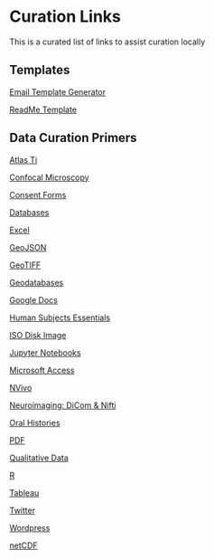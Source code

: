 # Curation Links

This is a curated list of links to assist curation locally

## Templates

[Email Template Generator]()

[ReadMe Template]()

## Data Curation Primers

[Atlas Ti](https://github.com/DataCurationNetwork/data-primers/blob/master/Atlas.ti%20Data%20Curation%20Primer/AtlasTI-data-curation-primer.md)

[Confocal Microscopy](https://github.com/DataCurationNetwork/data-primers/blob/master/Confocal%20Microscopy%20Images%20Data%20Curation%20Primer/confocal-microscopy-images-data-curation-primer.md)

[Consent Forms](https://github.com/DataCurationNetwork/data-primers/blob/master/Consent%20Forms%20Data%20Curation%20Primer/consent-forms-data-curation-primer.md)

[Databases](https://github.com/DataCurationNetwork/data-primers/blob/master/Databases%20Data%20Curation%20Primer/databases-data-curation-primer.md)

[Excel](https://github.com/DataCurationNetwork/data-primers/blob/master/Excel%20Data%20Curation%20Primer/Excel%20Data%20Curation%20Primer.md)

[GeoJSON](https://github.com/DataCurationNetwork/data-primers/blob/master/GeoJSON%20Data%20Curation%20Primer/GeoJSON-data-curation-primer.md)

[GeoTIFF](https://github.com/DataCurationNetwork/data-primers/blob/master/GeoTIFF%20Data%20Curation%20Primer/geotiff-data-curation-primer.md)

[Geodatabases](https://github.com/DataCurationNetwork/data-primers/blob/master/Geodatabase%20Data%20Curation%20Primer/Geodata-Primer.md)

[Google Docs](https://github.com/DataCurationNetwork/data-primers/blob/master/Google%20Docs%20Data%20Curation%20Primer/Google-Docs-data-curation-primer.md)

[Human Subjects Essentials](https://github.com/DataCurationNetwork/data-primers/blob/master/Human%20Subjects%20Data%20Essentials%20Data%20Curation%20Primer/human-subjects-data-essentials-data-curation-primer.md)

[ISO Disk Image](https://github.com/DataCurationNetwork/data-primers/blob/master/ISO%20Disk%20Image%20Primer/ISO-disk-image-primer.md)

[Jupyter Notebooks](https://github.com/DataCurationNetwork/data-primers/blob/master/Jupyter%20Notebook%20Data%20Curation%20Primer/Jupyter%20Notebooks%20Data%20Curation%20Primer.md)

[Microsoft Access](https://github.com/DataCurationNetwork/data-primers/blob/master/MSAcess%20Data%20Curation%20Primer/MSAccessCopy2.md)

[NVivo](https://github.com/DataCurationNetwork/data-primers/blob/master/NVivo%20Data%20Curation%20Primer/NVivo-data-curation-primer.md)

[Neuroimaging: DiCom & Nifti](https://github.com/DataCurationNetwork/data-primers/blob/master/Neuroimaging%20DICOM%20and%20NIfTI%20Data%20Curation%20Primer/neuroimaging-dicom-and-nifti-data-curation-primer.md)

[Oral Histories](https://github.com/DataCurationNetwork/data-primers/blob/master/Oral%20History%20Interviews%20Data%20Curation%20Primer/oral-history-interviews-data-curation-primer.md)

[PDF](https://github.com/DataCurationNetwork/data-primers/blob/master/PDF%20Data%20Curation%20Primer/PDF-data-curation-primer.md)

[Qualitative Data](https://github.com/DataCurationNetwork/data-primers/blob/master/Qualitative%20Data%20Curation%20Primer/qualitative-data-curation-primer.md)

[R](https://github.com/DataCurationNetwork/data-primers/blob/master/R%20Data%20Curation%20Primer/R-data-curation-primer.md)

[Tableau](https://github.com/DataCurationNetwork/data-primers/blob/master/Tableau%20Data%20Curation%20Primer/Tableau-data-curation-primer.md)

[Twitter](https://github.com/DataCurationNetwork/data-primers/blob/master/Twitter%20Data%20Curation%20Primer/twitter-data-curation-primer.md)

[Wordpress](https://github.com/DataCurationNetwork/data-primers/blob/master/Wordpress%20Data%20Curation%20Primer/Wordpress.md)

[netCDF](https://github.com/DataCurationNetwork/data-primers/blob/master/netCDF%20Data%20Curation%20Primer/netCDF_supplemental.md)


